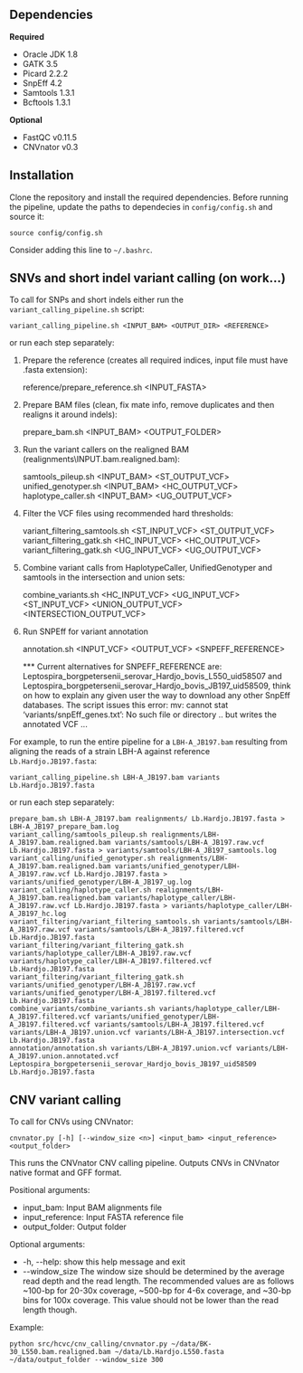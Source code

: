 ## Dependencies

**Required**
* Oracle JDK 1.8
* GATK 3.5
* Picard 2.2.2
* SnpEff 4.2
* Samtools 1.3.1
* Bcftools 1.3.1

**Optional**
* FastQC v0.11.5
* CNVnator v0.3

## Installation

Clone the repository and install the required dependencies. Before running the pipeline, update the paths to dependecies in `config/config.sh` and source it:

	source config/config.sh

Consider adding this line to `~/.bashrc`.

## SNVs and short indel variant calling (on work...)

To call for SNPs and short indels either run the `variant_calling_pipeline.sh` script:

	variant_calling_pipeline.sh <INPUT_BAM> <OUTPUT_DIR> <REFERENCE>

or run each step separately:

1) Prepare the reference (creates all required indices, input file must have .fasta extension):

	reference/prepare_reference.sh <INPUT_FASTA>

2) Prepare BAM files (clean, fix mate info, remove duplicates and then realigns it around indels):

	prepare_bam.sh <INPUT_BAM> <OUTPUT_FOLDER> <REFERENCE>

3) Run the variant callers on the realigned BAM (realignments\INPUT.bam.realigned.bam):

	samtools_pileup.sh <INPUT_BAM> <ST_OUTPUT_VCF> <REFERENCE>
	unified_genotyper.sh <INPUT_BAM> <HC_OUTPUT_VCF> <REFERENCE>
	haplotype_caller.sh <INPUT_BAM> <UG_OUTPUT_VCF> <REFERENCE>

4) Filter the VCF files using recommended hard thresholds:

	variant_filtering_samtools.sh <ST_INPUT_VCF> <ST_OUTPUT_VCF> <REFERENCE>
	variant_filtering_gatk.sh <HC_INPUT_VCF> <HC_OUTPUT_VCF> <REFERENCE>
	variant_filtering_gatk.sh <UG_INPUT_VCF> <UG_OUTPUT_VCF> <REFERENCE>

5) Combine variant calls from HaplotypeCaller, UnifiedGenotyper and samtools in the intersection and union sets:

	combine_variants.sh <HC_INPUT_VCF> <UG_INPUT_VCF> <ST_INPUT_VCF> <UNION_OUTPUT_VCF> <INTERSECTION_OUTPUT_VCF> <REFERENCE>

6) Run SNPEff for variant annotation

	annotation.sh <INPUT_VCF> <OUTPUT_VCF> <SNPEFF_REFERENCE> <REFERENCE>

	*** Current alternatives for SNPEFF_REFERENCE are: Leptospira_borgpetersenii_serovar_Hardjo_bovis_L550_uid58507 and Leptospira_borgpetersenii_serovar_Hardjo_bovis_JB197_uid58509, think on how to explain any given user the way to download any other SnpEff databases. The script issues this error: mv: cannot stat ‘variants/snpEff_genes.txt’: No such file or directory .. but writes the annotated VCF ...

For example, to run the entire pipeline for a `LBH-A_JB197.bam` resulting from aligning the reads of a strain LBH-A against reference `Lb.Hardjo.JB197.fasta`:

	variant_calling_pipeline.sh LBH-A_JB197.bam variants Lb.Hardjo.JB197.fasta

or run each step separately:

	prepare_bam.sh LBH-A_JB197.bam realignments/ Lb.Hardjo.JB197.fasta > LBH-A_JB197_prepare_bam.log
	variant_calling/samtools_pileup.sh realignments/LBH-A_JB197.bam.realigned.bam variants/samtools/LBH-A_JB197.raw.vcf Lb.Hardjo.JB197.fasta > variants/samtools/LBH-A_JB197_samtools.log
	variant_calling/unified_genotyper.sh realignments/LBH-A_JB197.bam.realigned.bam variants/unified_genotyper/LBH-A_JB197.raw.vcf Lb.Hardjo.JB197.fasta > variants/unified_genotyper/LBH-A_JB197_ug.log
	variant_calling/haplotype_caller.sh realignments/LBH-A_JB197.bam.realigned.bam variants/haplotype_caller/LBH-A_JB197.raw.vcf Lb.Hardjo.JB197.fasta > variants/haplotype_caller/LBH-A_JB197_hc.log
	variant_filtering/variant_filtering_samtools.sh variants/samtools/LBH-A_JB197.raw.vcf variants/samtools/LBH-A_JB197.filtered.vcf Lb.Hardjo.JB197.fasta
	variant_filtering/variant_filtering_gatk.sh variants/haplotype_caller/LBH-A_JB197.raw.vcf variants/haplotype_caller/LBH-A_JB197.filtered.vcf Lb.Hardjo.JB197.fasta
	variant_filtering/variant_filtering_gatk.sh variants/unified_genotyper/LBH-A_JB197.raw.vcf variants/unified_genotyper/LBH-A_JB197.filtered.vcf Lb.Hardjo.JB197.fasta
	combine_variants/combine_variants.sh variants/haplotype_caller/LBH-A_JB197.filtered.vcf variants/unified_genotyper/LBH-A_JB197.filtered.vcf variants/samtools/LBH-A_JB197.filtered.vcf variants/LBH-A_JB197.union.vcf variants/LBH-A_JB197.intersection.vcf Lb.Hardjo.JB197.fasta
	annotation/annotation.sh variants/LBH-A_JB197.union.vcf variants/LBH-A_JB197.union.annotated.vcf Leptospira_borgpetersenii_serovar_Hardjo_bovis_JB197_uid58509 Lb.Hardjo.JB197.fasta

## CNV variant calling

To call for CNVs using CNVnator:

	cnvnator.py [-h] [--window_size <n>] <input_bam> <input_reference> <output_folder>

This runs the CNVnator CNV calling pipeline. Outputs CNVs in CNVnator native format and GFF format.

Positional arguments:

* input_bam:             Input BAM alignments file
* input_reference:       Input FASTA reference file
* output_folder:         Output folder

Optional arguments:

* -h, --help:           show this help message and exit
* --window_size <n>     The window size should be determined by the average
                        read depth and the read length. The recommended values
                        are as follows ~100-bp for 20-30x coverage, ~500-bp
                        for 4-6x coverage, and ~30-bp bins for 100x coverage.
                        This value should not be lower than the read length
                        though.

Example:

`python src/hcvc/cnv_calling/cnvnator.py ~/data/BK-30_L550.bam.realigned.bam ~/data/Lb.Hardjo.L550.fasta ~/data/output_folder --window_size 300`

